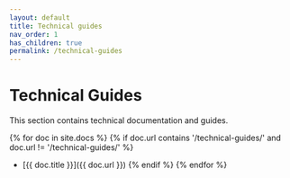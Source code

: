 ```yaml
---
layout: default
title: Technical guides
nav_order: 1
has_children: true
permalink: /technical-guides
---
```


# Technical Guides

This section contains technical documentation and guides.

{% for doc in site.docs %}
  {% if doc.url contains '/technical-guides/' and doc.url != '/technical-guides/' %}
- [{{ doc.title }}]({{ doc.url }})
  {% endif %}
{% endfor %}
